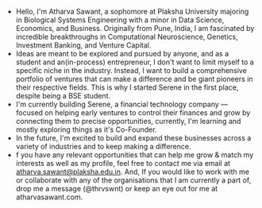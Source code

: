 - Hello, I'm Atharva Sawant, a sophomore at Plaksha University majoring in Biological Systems Engineering with a minor in Data Science, Economics, and Business. Originally from Pune, India, I am fascinated by incredible breakthroughs in Computational Neuroscience, Genetics, Investment Banking, and Venture Capital.
- Ideas are meant to be explored and pursued by anyone, and as a student and an(in-process) entrepreneur, I don't want to limit myself to a specific niche in the industry. Instead, I want to build a comprehensive portfolio of ventures that can make a difference and be giant pioneers in their respective fields. This is why I started Serene in the first place, despite being a BSE student.
- I'm currently building Serene, a financial technology company — focused on helping early ventures to control their finances and grow by connecting them to precise opportunities, currently, I'm learning and mostly exploring things as it's Co-Founder.
- In the future, I'm excited to build and expand these businesses across a variety of industries and to keep making a difference.
- f you have any relevant opportunities that can help me grow & match my interests as well as my profile, feel free to contact me via email at atharva.sawant@plaksha.edu.in. And, If you would like to work with me or collaborate with any of the organisations that I am currently a part of, drop me a message (@thrvswnt) or keep an eye out for me at atharvasawant.com.
